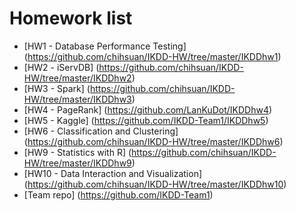 Homework list
=======

- [HW1 - Database Performance Testing] (https://github.com/chihsuan/IKDD-HW/tree/master/IKDDhw1)
- [HW2 - iServDB] (https://github.com/chihsuan/IKDD-HW/tree/master/IKDDhw2)
- [HW3 - Spark] (https://github.com/chihsuan/IKDD-HW/tree/master/IKDDhw3)
- [HW4 - PageRank] (https://github.com/LanKuDot/IKDDhw4)
- [HW5 - Kaggle] (https://github.com/IKDD-Team1/IKDDhw5)
- [HW6 - Classification and Clustering] (https://github.com/chihsuan/IKDD-HW/tree/master/IKDDhw6)
- [HW9 - Statistics with R] (https://github.com/chihsuan/IKDD-HW/tree/master/IKDDhw9)
- [HW10 - Data Interaction and Visualization] (https://github.com/chihsuan/IKDD-HW/tree/master/IKDDhw10)
- [Team repo] (https://github.com/IKDD-Team1)
